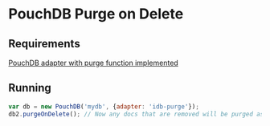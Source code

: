 PouchDB Purge on Delete
=====

Requirements
----

[PouchDB adapter with purge function implemented](https://github.com/johnvmt/pouchdb-adapter-idb-purge)

Running
-------

```js
var db = new PouchDB('mydb', {adapter: 'idb-purge'});
db2.purgeOnDelete(); // Now any docs that are removed will be purged as well
```
